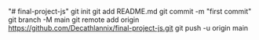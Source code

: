 "# final-project-js"  git init git add README.md git commit -m "first commit" git branch -M main git remote add origin https://github.com/Decathlannix/final-project-js.git git push -u origin main
